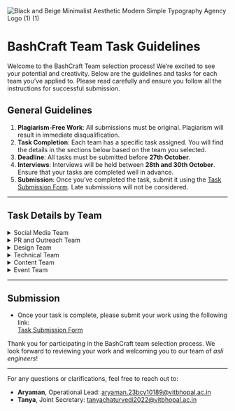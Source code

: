 ![Black and Beige Minimalist Aesthetic Modern Simple Typography Agency Logo (1) (1)](https://github.com/user-attachments/assets/2d6eeda0-dcb9-4eef-ab2c-fb273cfca595)

# BashCraft Team Task Guidelines

Welcome to the BashCraft Team selection process! We’re excited to see your potential and creativity. Below are the guidelines and tasks for each team you’ve applied to. Please read carefully and ensure you follow all the instructions for successful submission.

## General Guidelines

1. **Plagiarism-Free Work**: All submissions must be original. Plagiarism will result in immediate disqualification.
2. **Task Completion**: Each team has a specific task assigned. You will find the details in the sections below based on the team you selected.
3. **Deadline**: All tasks must be submitted before **27th October**.
4. **Interviews**: Interviews will be held between **28th and 30th October**. Ensure that your tasks are completed well in advance.
5. **Submission**: Once you’ve completed the task, submit it using the [Task Submission Form](https://docs.google.com/forms/d/e/1FAIpQLSeALZQyvplpDDoLeTgUsspZPTppo7pWo5TZwfCGKwynfeXubQ/viewform?usp=sf_link). Late submissions will not be considered.

---

## Task Details by Team

<details>
  <summary>Social Media Team</summary>
  
  ### Objective:
  Develop a social media strategy to promote the upcoming event **Asli Engineering**, featuring a staff engineer from Google who will guide students on system design and core computer science concepts.

  ### Requirements:
  - **Content Calendar**:  
    Create a content calendar for social media posts leading up to the event. Include:
    - At least 4 post ideas focused on the themes of system design and core computer science.
    - Suggested dates and platforms for each post (e.g., Instagram, Twitter, LinkedIn).

  - **Post Designs**:  
    Design at least 3 sample social media posts that reflect the **Asli Engineering** theme. The posts should:
    - Feature engaging and concise text related to the event topics.
    - Include relevant hashtags and mentions (e.g., #AsliEngineering, #SystemDesign, #BashCraft).

  - **Engagement Strategy**:  
    Propose strategies to engage the audience, such as:
    - Interactive polls or questions about system design topics.
    - Short quizzes or challenges related to computer science concepts.

  - **Format**:  
    Submit your content calendar, post designs, and engagement strategies in google docs and and ensure to share the link with view access.

</details>


<details>
  <summary>PR and Outreach Team</summary>
  
  ### Objective:
  Develop a partnership proposal to engage a leading fintech company in hosting a technical hackathon with BashCraft.

  ### Requirements:
  - **Partnership Proposal**:  
    Draft a formal proposal outlining the benefits of partnering with BashCraft for a hackathon. Include:
    - Overview of BashCraft and its mission.
    - Objectives of the hackathon.
    - Potential benefits for the fintech company, such as brand exposure and access to talent.
  
  - **Email Outreach**:  
    Create an outreach email template to send to the fintech company. The email should:
    - Introduce BashCraft and the proposed hackathon.
    - Highlight why the partnership would be beneficial.
    - Request a meeting or call to discuss the proposal further.

  - **Event Logistics**:  
    Outline the logistics involved in hosting the hackathon, including:
    - Proposed date and duration.
    - Venue (on-campus or virtual).
    - Anticipated number of participants.

  - **Promotion Strategy**:  
    Suggest promotional strategies for the hackathon, such as:
    - Social media campaigns.
    - Collaborations with student organizations.
  
  - **Format**:  
     Submit everything in google docs, and ensure to share the link with view access.
</details>

<details>
  <summary>Design Team</summary>
  
  ### Objective:
  Design a banner and a poster for an upcoming event named **Asli Engineering**, featuring a speaker from Google.

  ### Requirements:
  - **Banner Design**:  
    Create a simple banner for a Google Form that includes the following:
    - The text "**BashCraft**" with the BashCraft logo.
    - The event name "**Asli Engineering**".
    - Clean and minimal design to be used at the top of the Google Form.
  
  - **Poster Design**:  
    Design a poster for promoting the event. The poster should include:
    - Event name: **Asli Engineering**
    - Placeholder speaker image (you can use any image as a Google speaker).
    - Mention of Google and the speaker.
    - Date and relevant BashCraft branding.
  
  - **Format**:  
   Please upload both the banner and the poster in .png or .jpg format to Google Drive, and ensure to share the link with view access.
  
  - **Cohesion**:  
    Ensure both designs share a consistent and professional design theme.

</details>


<details>
  <summary>Technical Team</summary>
  
 # Task for Tech Team

**Choose One of the Following Tasks:**

---

## 1. Frontend Task: Create a Landing Page

- **Objective**: Design a landing page that showcases the club's previous and upcoming events.
- **Requirements**:
  - The landing page should include:
    - A brief overview of the club's previous events, including event names, dates, and a short description.
    - A section highlighting upcoming events with similar details.
    - Responsive design that looks good on both desktop and mobile devices.
    - A visually appealing layout with appropriate use of colors, images, and typography.
  - **Tools/Technologies**: HTML, CSS, and JavaScript. You may use frameworks like Bootstrap or React if preferred.
 

---

## 2. Backend Task: Create a TCP Server

- **Objective**: Develop a TCP server that listens for incoming connections, logs a message upon connection, and then closes the connection.

- **Requirements**:
  - The TCP server should:
    - Listen on a specified port (e.g., 8080).
    - Log a message to the console when a client connects (e.g., “Client connected from [client IP]”).
    - Close the connection after logging the message.

- **How to Create a TCP Server**:
  - **Setup**: You will need to choose a programming language (e.g., C, Go, Python, Node.js).
  - **Key Steps**:
    1. **Create a socket**: This is the endpoint for sending or receiving data.
    2. **Bind the socket** to an address and port.
    3. **Listen for incoming connections**.
    4. **Accept a connection** and log the client's IP address.
    5. **Close the connection** after logging.



---

### Submission Instructions
- **Create a GitHub Repository**:
  - Create a new GitHub repository for your chosen task.
  - Include your code files, and ensure to create a **brief README** that explains the project, how to run it, and any other relevant information.
  - **Originality**: Please do not copy code or text from other sources. All submissions should reflect your understanding and style.

- **Submit Your Work**:
  - Share the link to your GitHub repository.

</details>

<details>
  <summary>Content Team</summary>
  
  ### Objective:
  Create a compelling event script for the **Asli Engineering** event featuring a staff engineer from Google.

  ### Requirements:
  - **Event Script**:  
    Write a detailed script for the event that includes:
    - An introduction to the event and its significance.
    - A brief introduction of the speaker, highlighting their background and expertise.
    - Key topics that will be covered during the session, focusing on system design and core computer science concepts.
    - Engaging transitions between sections to maintain audience interest.
    - A closing statement that encourages attendees to ask questions and interact with the speaker.

  - **Format**:  
   Submit everything in google docs, and ensure to share the link with view access.

</details>

<details>
  <summary>Event Team</summary>
  
  ### Objective:
  Plan and execute all necessary arrangements for the **Asli Engineering** event featuring a staff engineer from Google.

  ### Requirements:
  - **Situational Questions**:  
    1. Suppose something essential is not available on campus at the last minute. How would you arrange it quickly to ensure the event runs smoothly?
  
    2. Many students paid the event fee, but only a few joined the session. Those who did not attend are now demanding On-Duty (OD) status, arguing about their inability to join. However, the policy is that only attendees receive OD. How would you address this situation to manage their concerns and maintain fairness?

  - **Format**:  
   Submit everything in google docs, and ensure to share the link with view access.
</details>




---

## Submission

- Once your task is complete, please submit your work using the following link:  
  [Task Submission Form](https://docs.google.com/forms/d/e/1FAIpQLSeALZQyvplpDDoLeTgUsspZPTppo7pWo5TZwfCGKwynfeXubQ/viewform?usp=sf_link)

Thank you for participating in the BashCraft team selection process. We look forward to reviewing your work and welcoming you to our team of *asli engineers*!

---

For any questions or clarifications, feel free to reach out to:
- **Aryaman**, Operational Lead:  aryaman.23bcy10189@vitbhopal.ac.in
- **Tanya**, Joint Secretary:  tanyachaturvedi2022@vitbhopal.ac.in


